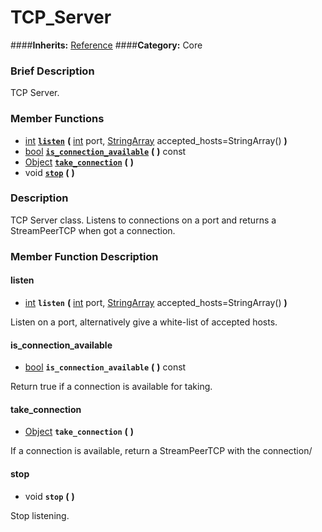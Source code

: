 #  TCP_Server  
####**Inherits:** [Reference](class_reference)
####**Category:** Core

###  Brief Description  
TCP Server.

###  Member Functions 
  * [int](class_int)  **[`listen`](#listen)**  **(** [int](class_int) port, [StringArray](class_stringarray) accepted_hosts=StringArray()  **)**
  * [bool](class_bool)  **[`is_connection_available`](#is_connection_available)**  **(** **)** const
  * [Object](class_object)  **[`take_connection`](#take_connection)**  **(** **)**
  * void  **[`stop`](#stop)**  **(** **)**

###  Description  
TCP Server class. Listens to connections on a port and returns a StreamPeerTCP when got a connection.

###  Member Function Description  

#### <a name="listen">listen</a>
  * [int](class_int)  **`listen`**  **(** [int](class_int) port, [StringArray](class_stringarray) accepted_hosts=StringArray()  **)**

Listen on a port, alternatively give a white-list of accepted hosts.

#### <a name="is_connection_available">is_connection_available</a>
  * [bool](class_bool)  **`is_connection_available`**  **(** **)** const

Return true if a connection is available for taking.

#### <a name="take_connection">take_connection</a>
  * [Object](class_object)  **`take_connection`**  **(** **)**

If a connection is available, return a StreamPeerTCP with the connection/

#### <a name="stop">stop</a>
  * void  **`stop`**  **(** **)**

Stop listening.
